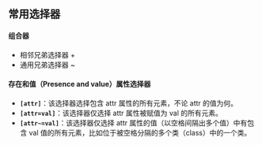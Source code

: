 ## 常用选择器
#### 组合器
* 相邻兄弟选择器 +
* 通用兄弟选择器 ~
#### 存在和值（Presence and value）属性选择器
* __`[attr]`__：该选择器选择包含 attr 属性的所有元素，不论 attr 的值为何。
* __`[attr=val]`__：该选择器仅选择 attr 属性被赋值为 val 的所有元素。
* __`[attr~=val]`__：该选择器仅选择 attr 属性的值（以空格间隔出多个值）中有包含 val 值的所有元素，比如位于被空格分隔的多个类（class）中的一个类。
